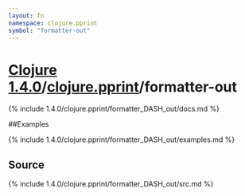 ```yaml
---
layout: fn
namespace: clojure.pprint
symbol: "formatter-out"
---
```


# [Clojure 1.4.0](../../)/[clojure.pprint](../)/formatter-out

{% include 1.4.0/clojure.pprint/formatter_DASH_out/docs.md %}

##Examples

{% include 1.4.0/clojure.pprint/formatter_DASH_out/examples.md %}
## Source
{% include 1.4.0/clojure.pprint/formatter_DASH_out/src.md %}

